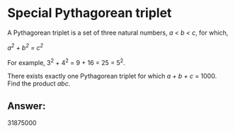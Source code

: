 # Special Pythagorean triplet
A Pythagorean triplet is a set of three natural numbers, _a < b < c_, for which,

_a<sup>2</sup> + b<sup>2</sup> = c<sup>2</sup>_

For example, 3<sup>2</sup> + 4<sup>2</sup> = 9 + 16 = 25 = 5<sup>2</sup>.

There exists exactly one Pythagorean triplet for which _a + b + c_ = 1000.
Find the product _abc_.

## Answer:
31875000